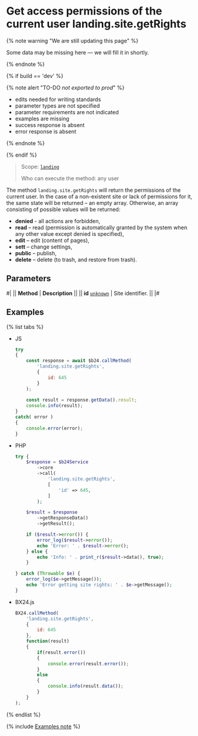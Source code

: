 # Get access permissions of the current user landing.site.getRights

{% note warning "We are still updating this page" %}

Some data may be missing here — we will fill it in shortly.

{% endnote %}

{% if build == 'dev' %}

{% note alert "TO-DO _not exported to prod_" %}

- edits needed for writing standards
- parameter types are not specified
- parameter requirements are not indicated
- examples are missing
- success response is absent
- error response is absent

{% endnote %}

{% endif %}

> Scope: [`landing`](../../../scopes/permissions.md)
>
> Who can execute the method: any user

The method `landing.site.getRights` will return the permissions of the current user. In the case of a non-existent site or lack of permissions for it, the same state will be returned – an empty array. Otherwise, an array consisting of possible values will be returned:

- **denied** - all actions are forbidden,
- **read** – read (permission is automatically granted by the system when any other value except denied is specified),
- **edit** – edit (content of pages),
- **sett** – change settings,
- **public** – publish,
- **delete** – delete (to trash, and restore from trash).

## Parameters

#|
|| **Method** | **Description** ||
|| **id**
[`unknown`](../../../data-types.md) | Site identifier. ||
|#

## Examples

{% list tabs %}

- JS

    ```js
    try
    {
    	const response = await $b24.callMethod(
    		'landing.site.getRights',
    		{
    			id: 645
    		}
    	);
    	
    	const result = response.getData().result;
    	console.info(result);
    }
    catch( error )
    {
    	console.error(error);
    }
    ```

- PHP

    ```php
    try {
        $response = $b24Service
            ->core
            ->call(
                'landing.site.getRights',
                [
                    'id' => 645,
                ]
            );
    
        $result = $response
            ->getResponseData()
            ->getResult();
    
        if ($result->error()) {
            error_log($result->error());
            echo 'Error: ' . $result->error();
        } else {
            echo 'Info: ' . print_r($result->data(), true);
        }
    
    } catch (Throwable $e) {
        error_log($e->getMessage());
        echo 'Error getting site rights: ' . $e->getMessage();
    }
    ```

- BX24.js

    ```js
    BX24.callMethod(
        'landing.site.getRights',
        {
            id: 645
        },
        function(result)
        {
            if(result.error())
            {
                console.error(result.error());
            }
            else
            {
                console.info(result.data());
            }
        }
    );
    ```

{% endlist %}

{% include [Examples note](../../../../_includes/examples.md) %}